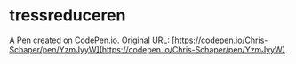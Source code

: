 # tressreduceren

A Pen created on CodePen.io. Original URL: [https://codepen.io/Chris-Schaper/pen/YzmJyyW](https://codepen.io/Chris-Schaper/pen/YzmJyyW).

